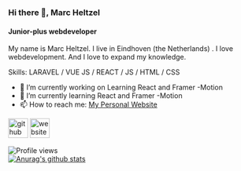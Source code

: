 ### Hi there 👋, Marc Heltzel
#### Junior-plus webdeveloper
My name is Marc Heltzel. I live in Eindhoven (the Netherlands) . I love webdevelopment. And I love to expand my knowledge.

Skills: LARAVEL / VUE JS / REACT / JS / HTML / CSS

- 🔭 I’m currently working on Learning React and Framer -Motion 
- 🌱 I’m currently learning  React and Framer -Motion 
- 📫 How to reach me: [My Personal Website](http://heltson.com/) 


[<img src='https://cdn.jsdelivr.net/npm/simple-icons@3.0.1/icons/github.svg' alt='github' height='40'>](https://github.com/Heltzel)  [<img src='https://cdn.jsdelivr.net/npm/simple-icons@3.0.1/icons/icloud.svg' alt='website' height='40'>](http://heltson.com/)  

![Profile views](https://gpvc.arturio.dev/Heltzel)  
[![Anurag's github stats](https://github-readme-stats.vercel.app/api?username=Heltzel)](https://github.com/anuraghazra/github-readme-stats)
